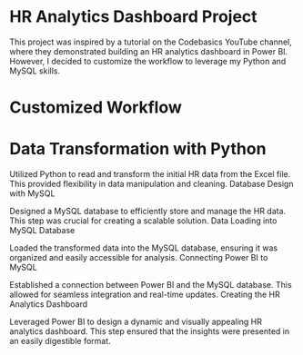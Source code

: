 # HR Analytics Dashboard Project

This project was inspired by a tutorial on the Codebasics YouTube channel, where they demonstrated building an HR analytics dashboard in Power BI. 
However, I decided to customize the workflow to leverage my Python and MySQL skills.

# Customized Workflow
# Data Transformation with Python

Utilized Python to read and transform the initial HR data from the Excel file. This provided flexibility in data manipulation and cleaning.
Database Design with MySQL

Designed a MySQL database to efficiently store and manage the HR data. This step was crucial for creating a scalable solution.
Data Loading into MySQL Database

Loaded the transformed data into the MySQL database, ensuring it was organized and easily accessible for analysis.
Connecting Power BI to MySQL

Established a connection between Power BI and the MySQL database. This allowed for seamless integration and real-time updates.
Creating the HR Analytics Dashboard

Leveraged Power BI to design a dynamic and visually appealing HR analytics dashboard. This step ensured that the insights were presented in an easily digestible format.
